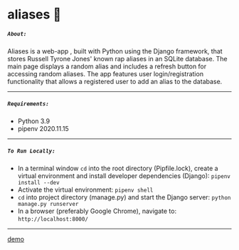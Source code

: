 # aliases :microphone:

##### `About:`
Aliases is a web-app , built with Python using the Django framework, that stores Russell Tyrone Jones' known rap aliases in an SQLite database. The main page displays a random alias and includes a refresh button for accessing random aliases.  The app features user login/registration functionality that allows a registered user to add an alias to the database.

---

##### `Requirements:`
* Python 3.9
* pipenv 2020.11.15

---

##### `To Run Locally:`
* In a terminal window `cd` into the root directory (Pipfile.lock), create a virtual environment and install developer dependencies (Django):
	`pipenv install --dev`
* Activate the virtual environment:
	`pipenv shell`
* `cd` into project directory (manage.py) and start the Django server:
	`python manage.py runserver`
* In a browser (preferably Google Chrome), navigate to:
	`http://localhost:8000/`

---

[demo](https://media.giphy.com/media/M6eTjb23JL6QuKeyGS/giphy.gif)

